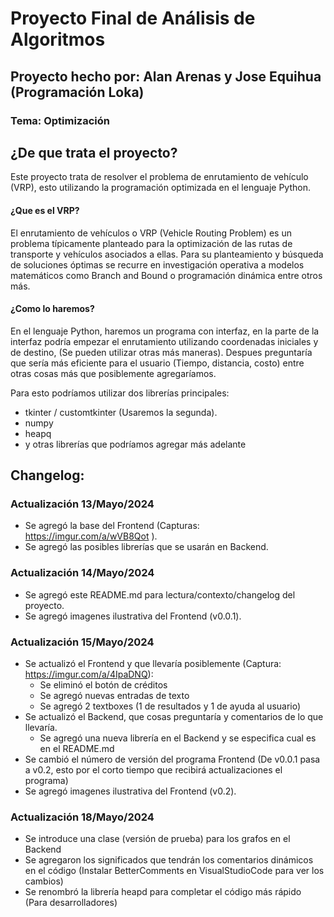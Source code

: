 # Proyecto Final de Análisis de Algoritmos
## Proyecto hecho por: Alan Arenas y Jose Equihua (Programación Loka)
### Tema: Optimización

## ¿De que trata el proyecto?
Este proyecto trata de resolver el problema de enrutamiento de vehículo (VRP), esto utilizando la programación optimizada en el lenguaje Python.

#### ¿Que es el VRP?
El enrutamiento de vehículos o VRP (Vehicle Routing Problem) es un problema típicamente planteado para la optimización de las rutas de transporte y vehículos
asociados a ellas. Para su planteamiento y búsqueda de soluciones óptimas se recurre en investigación operativa a modelos matemáticos como Branch and
Bound o programación dinámica entre otros más.

#### ¿Como lo haremos?
En el lenguaje Python, haremos un programa con interfaz, en la parte de la interfaz podría empezar el enrutamiento utilizando coordenadas iniciales y de destino,
(Se pueden utilizar otras más maneras). Despues preguntaría que sería más eficiente para el usuario (Tiempo, distancia, costo) entre otras cosas más que posiblemente
agregaríamos.

Para esto podríamos utilizar dos librerías principales:
  - tkinter / customtkinter (Usaremos la segunda).
  - numpy
  - heapq
  - y otras librerías que podríamos agregar más adelante

## Changelog:
### Actualización 13/Mayo/2024
  - Se agregó la base del Frontend (Capturas: https://imgur.com/a/wVB8Qot ).
  - Se agregó las posibles librerías que se usarán en Backend.

### Actualización 14/Mayo/2024
  - Se agregó este README.md para lectura/contexto/changelog del proyecto.
  - Se agregó imagenes ilustrativa del Frontend (v0.0.1).

### Actualización 15/Mayo/2024
  - Se actualizó el Frontend y que llevaría posiblemente (Captura: https://imgur.com/a/4IpaDNQ):
      * Se eliminó el botón de créditos
      * Se agregó nuevas entradas de texto
      * Se agregó 2 textboxes (1 de resultados y 1 de ayuda al usuario)
  - Se actualizó el Backend, que cosas preguntaría y comentarios de lo que llevaría.
      * Se agregó una nueva librería en el Backend y se especifica cual es en el README.md
  - Se cambió el número de versión del programa Frontend (De v0.0.1 pasa a v0.2, esto por el corto tiempo que recibirá actualizaciones el programa)
  - Se agregó imagenes ilustrativa del Frontend (v0.2).

### Actualización 18/Mayo/2024
  - Se introduce una clase (versión de prueba) para los grafos en el Backend
  - Se agregaron los significados que tendrán los comentarios dinámicos en el código (Instalar BetterComments en VisualStudioCode para ver los cambios)
  - Se renombró la librería heapd para completar el código más rápido (Para desarrolladores)
